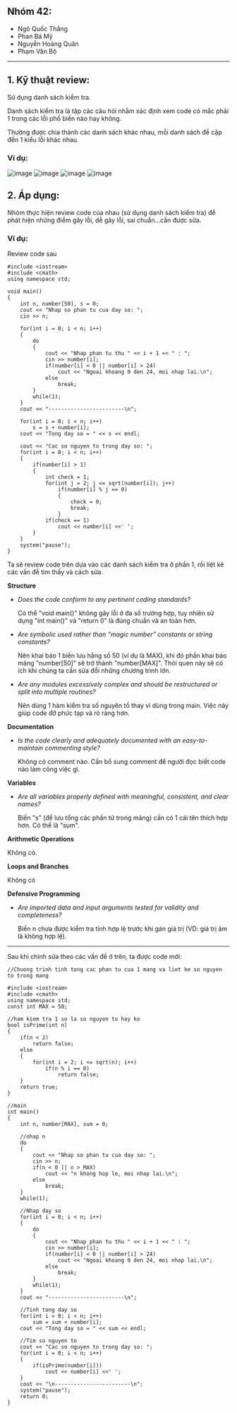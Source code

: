 ## Nhóm 42:
* Ngô Quốc Thắng
* Phan Bá Mỹ
* Nguyễn Hoàng Quân
* Phạm Văn Bộ

***

## 1. Kỹ thuật review:
Sử dụng danh sách kiểm tra. 

Danh sách kiểm tra là tập các câu hỏi nhằm xác định xem code có mắc phải 1 trong các lỗi phổ biến nào hay không.

Thường được chia thành các danh sách khác nhau, mỗi danh sách đề cập đến 1 kiểu lỗi khác nhau.


### Ví dụ:
![image](https://cloud.githubusercontent.com/assets/14196738/11059122/4aadbe6a-87ca-11e5-9d40-ba8fe9f58f8f.png)
![image](https://cloud.githubusercontent.com/assets/14196738/11059171/a832d412-87ca-11e5-8110-117f8da2a520.png)
![image](https://cloud.githubusercontent.com/assets/14196738/11059333/a78c762a-87cb-11e5-818a-34cb7026e163.png)
![image](https://cloud.githubusercontent.com/assets/14196738/11059379/e77f5fa4-87cb-11e5-971c-f483bdb0d48e.png)

## 2. Áp dụng:
Nhóm thực hiện review code của nhau (sử dụng danh sách kiểm tra) để phát hiện những điểm gây lỗi, dễ gây lỗi, sai chuẩn...cần được sửa.

### Ví dụ: 
Review code sau

    #include <iostream>
    #include <cmath>
    using namespace std;
    
    void main()
    {
        int n, number[50], s = 0;
        cout << "Nhap so phan tu cua day so: ";
        cin >> n;
        
        for(int i = 0; i < n; i++)
        {
            do
            {
                cout << "Nhap phan tu thu " << i + 1 << " : ";
                cin >> number[i];
                if(number[i] < 0 || number[i] > 24)
                    cout << "Ngoai khoang 0 den 24, moi nhap lai.\n";
                else
                    break;
            }
            while(1);
        }
        cout << "------------------------\n";

        for(int i = 0; i < n; i++)
            s = s + number[i];
        cout << "Tong day so = " << s << endl;
        
        cout << "Cac so nguyen to trong day so: ";
        for(int i = 0; i < n; i++)
        {
            if(number[i] > 1)
            {
                int check = 1;
                for(int j = 2; j <= sqrt(number[i]); j++)
                    if(number[i] % j == 0)
                    {
                        check = 0;
                        break;
                    }
                if(check == 1)
                    cout << number[i] <<' ';
            }
        }
        system("pause");
    }

Ta sẽ review code trên dựa vào các danh sách kiểm tra ở phần 1, rồi liệt kê các vấn đề tìm thấy và cách sửa.

**Structure**

* _Does the code conform to any pertinent coding standards?_

   Có thể "void main()" không gây lỗi ở đa số trường hợp, tuy nhiên sử dụng "int main()" và "return 0" là đúng chuẩn và an toàn hơn.

* _Are symbolic used rather than “magic number” constants or string constants?_

   Nên khai báo 1 biến lưu hằng số 50 (ví dụ là MAX), khi đó phần khai báo mảng "number[50]" sẽ trở thành "number[MAX]". Thói quen này sẽ có ích khi chúng ta cần sửa đổi những chương trình lớn.

* _Are any modules excessively complex and should be restructured or split into multiple routines?_

   Nên dùng 1 hàm kiểm tra số nguyên tố thay vì dùng trong main. Việc này giúp code đỡ phức tạp và rõ ràng hơn.

**Documentation**

* _Is the code clearly and adequately documented with an easy-to-maintain commenting style?_

   Không có comment nào. Cần bổ sung comment để người đọc biết code nào làm công việc gì.

**Variables**

* _Are all variables properly defined with meaningful, consistent, and clear names?_

   Biến "s" (để lưu tổng các phần tử trong mảng) cần có 1 cái tên thích hợp hơn. Có thể là "sum".

**Arithmetic Operations**

   Không có.

**Loops and Branches**

   Không có

**Defensive Programming**

* _Are imported data and input arguments tested for validity and completeness?_

   Biến n chưa được kiểm tra tính hợp lệ trước khi gán giá trị (VD: giá trị âm là không hợp lệ).

***

Sau khi chỉnh sửa theo các vấn đề ở trên, ta được code mới:

    //Chuong trinh tinh tong cac phan tu cua 1 mang va liet ke so nguyen to trong mang
    
    #include <iostream>
    #include <cmath>
    using namespace std;
    const int MAX = 50;
    
    //ham kiem tra 1 so la so nguyen to hay ko
    bool isPrime(int n)
    {
        if(n < 2)
            return false;
        else
        {
            for(int i = 2; i <= sqrt(n); i++)
                if(n % i == 0)
                    return false;
        }
        return true;
    }
    
    //main
    int main()
    {
        int n, number[MAX], sum = 0;
        
        //nhap n
        do
        {
            cout << "Nhap so phan tu cua day so: ";
            cin >> n;
            if(n < 0 || n > MAX)
                cout << "n khong hop le, moi nhap lai.\n";
            else
                break;
        }
        while(1);
        
        //Nhap day so
        for(int i = 0; i < n; i++)
        {
            do
            {
                cout << "Nhap phan tu thu " << i + 1 << " : ";
                cin >> number[i];
                if(number[i] < 0 || number[i] > 24)
                    cout << "Ngoai khoang 0 den 24, moi nhap lai.\n";
                else
                    break;
            }
            while(1);
        }
        cout << "------------------------\n";
        
        //Tinh tong day so
        for(int i = 0; i < n; i++)
            sum = sum + number[i];
        cout << "Tong day so = " << sum << endl;
        
        //Tim so nguyen to 
        cout << "Cac so nguyen to trong day so: ";
        for(int i = 0; i < n; i++)
        {
            if(isPrime(number[i]))
                cout << number[i] <<' ';
        }
        cout << "\n------------------------\n";
        system("pause");
        return 0;
    }
